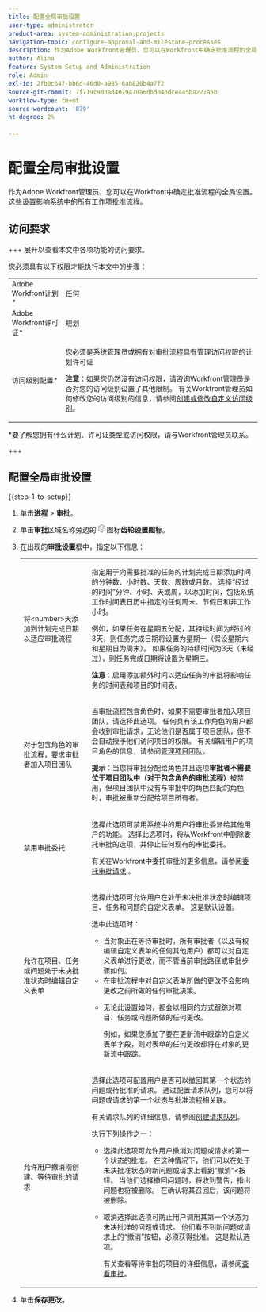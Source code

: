 ```yaml
---
title: 配置全局审批设置
user-type: administrator
product-area: system-administration;projects
navigation-topic: configure-approval-and-milestone-processes
description: 作为Adobe Workfront管理员，您可以在Workfront中确定批准流程的全局设置。 这些设置影响系统中的所有工作项批准流程。
author: Alina
feature: System Setup and Administration
role: Admin
exl-id: 2fb0c647-bb6d-46d0-a985-6ab820b4a7f2
source-git-commit: 7f719c903ad4079470a6dbd046dce445ba227a5b
workflow-type: tm+mt
source-wordcount: '879'
ht-degree: 2%

---
```


# 配置全局审批设置

作为Adobe Workfront管理员，您可以在Workfront中确定批准流程的全局设置。 这些设置影响系统中的所有工作项批准流程。

## 访问要求

+++ 展开以查看本文中各项功能的访问要求。

您必须具有以下权限才能执行本文中的步骤：

<table style="table-layout:auto"> 
 <col> 
 <col> 
 <tbody> 
  <tr> 
   <td role="rowheader">Adobe Workfront计划*</td> 
   <td>任何</td> 
  </tr> 
  <tr> 
   <td role="rowheader">Adobe Workfront许可证*</td> 
   <td>规划</td> 
  </tr> 
  <tr> 
   <td role="rowheader">访问级别配置*</td> 
   <td> <p>您必须是系统管理员或拥有对审批流程具有管理访问权限的计划许可证</p> <p><b>注意</b>：如果您仍然没有访问权限，请咨询Workfront管理员是否对您的访问级别设置了其他限制。 有关Workfront管理员如何修改您的访问级别的信息，请参阅<a href="../../../administration-and-setup/add-users/configure-and-grant-access/create-modify-access-levels.md" class="MCXref xref">创建或修改自定义访问级别</a>。</p> </td> 
  </tr> 
 </tbody> 
</table>

&#42;要了解您拥有什么计划、许可证类型或访问权限，请与Workfront管理员联系。

+++

## 配置全局审批设置

{{step-1-to-setup}}

1. 单击&#x200B;**进程** > **审批**。

1. 单击&#x200B;**审批**&#x200B;区域名称旁边的![设置](assets/gear-icon-settings.png)图标&#x200B;**齿轮设置图标**。

1. 在出现的&#x200B;**审批设置**&#x200B;框中，指定以下信息：

   <table style="table-layout:auto"> 
    <col> 
    <col> 
    <tbody> 
     <tr> 
      <td role="rowheader">将&lt;number&gt;天添加到计划完成日期以适应审批流程</td> 
      <td> <p>指定用于向需要批准的任务的计划完成日期添加时间的分钟数、小时数、天数、周数或月数。 选择“经过的时间”分钟、小时、天或周，以添加时间，包括系统工作时间表日历中指定的任何周末、节假日和非工作小时。</p> 
      <p>例如，如果任务在星期五分配，其持续时间为经过的3天，则任务完成日期将设置为星期一（假设星期六和星期日为周末）。 如果任务的持续时间为3天（未经过），则任务完成日期将设置为星期三。</p>
      <p><b>注意</b>：启用添加额外时间以适应任务的审批将影响任务的时间表和项目的时间表。</p></td> 
     </tr> 
     <tr> 
      <td role="rowheader">对于包含角色的审批流程，要求审批者加入项目团队</td> 
      <td> <p>当审批流程包含角色时，如果不需要审批者加入项目团队，请选择此选项。 任何具有该工作角色的用户都会收到审批请求，无论他们是否属于项目团队，但不会自动授予他们访问项目的权限。 有关编辑用户的项目角色的信息，请参阅<a href="../../../manage-work/projects/planning-a-project/manage-project-team.md" class="MCXref xref">管理项目团队</a>。 </p> 
      <p><b>提示</b>：当您将审批分配给角色并且选项<b>审批者不需要位于项目团队中（对于包含角色的审批流程）</b>被禁用，但项目团队中没有与审批中的角色匹配的角色时，审批被重新分配给项目所有者。 </p> </td> 
     </tr> 
     <tr> 
      <td role="rowheader">禁用审批委托</td> 
      <td> <p>选择此选项可禁用系统中的用户将审批委派给其他用户的功能。 选择此选项时，将从Workfront中删除委托审批的选项，并停止任何现有的审批委托。</p> <p>有关在Workfront中委托审批的更多信息，请参阅<a href="../../../review-and-approve-work/manage-approvals/delegate-approval-requests.md" class="MCXref xref">委托审批请求</a> 。</p> </td> 
     </tr> 
     <tr> 
      <td role="rowheader">允许在项目、任务或问题处于未决批准状态时编辑自定义表单</td> 
      <td> <p>选择此选项可允许用户在处于未决批准状态时编辑项目、任务和问题的自定义表单。 这是默认设置。</p> 
      <p>选中此选项时：</p> 
       <ul> 
       <li>当对象正在等待审批时，所有审批者（以及有权编辑自定义表单的任何其他用户）都可以对自定义表单进行更改，而不管当前审批路径或审批步骤如何。</li> 
       <li>在审批流程中对自定义表单所做的更改不会影响更改之前所做的任何审批决策。</li> 
       <li> <p>无论此设置如何，都会以相同的方式跟踪对项目、任务或问题所做的任何更改。 </p> <p>例如，如果您添加了要在更新流中跟踪的自定义表单字段，则对表单的任何更改都将在对象的更新流中跟踪。</p> </li> 
       </ul> </td> 
     </tr> 
     <tr> 
      <td role="rowheader">允许用户撤消刚创建、等待审批的请求</td> 
      <td> <p>选择此选项可配置用户是否可以撤回其第一个状态的问题或待批准的请求。 通过配置请求队列，您可以将问题或请求的第一个状态与批准流程相关联。 </p> 
      <p>有关请求队列的详细信息，请参阅<a href="../../../manage-work/requests/create-and-manage-request-queues/create-request-queue.md" class="MCXref xref">创建请求队列</a>。</p> 
      <p>执行下列操作之一：</p> 
       <ul> 
       <li>选择此选项可允许用户撤消对问题或请求的第一个状态的批准。 在这种情况下，他们可以在处于未决批准状态的新问题或请求上看到“撤消”&lt;按钮。 当他们选择撤回问题时，将收到警告，指出问题也将被删除。 在确认将其召回后，该问题将被删除。 </li> 
       <li> <p>取消选择此选项可防止用户调用其第一个状态为未决批准的问题或请求。 他们看不到新问题或请求上的“撤消”按钮，必须获得批准。 这是默认选项。</p> 
       <p>有关查看等待审批的项目的详细信息，请参阅<a href="../../../review-and-approve-work/manage-approvals/view-approvals.md" class="MCXref xref">查看审批</a>。</p> </li> 
       </ul> </td> 
     </tr> 
    </tbody> 
   </table>

1. 单击&#x200B;**保存更改。**
